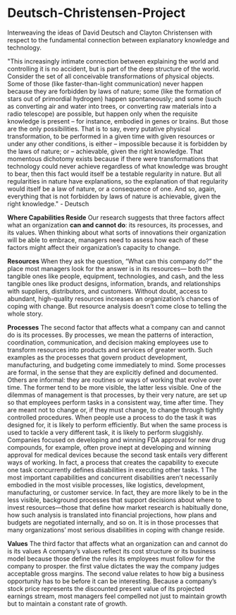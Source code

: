 # Deutsch-Christensen-Project
Interweaving the ideas of David Deutsch and Clayton Christensen with respect to the fundamental connection between explanatory knowledge and technology.


"This increasingly intimate connection between explaining the world
and controlling it is no accident, but is part of the deep structure of the
world. Consider the set of all conceivable transformations of physical
objects. Some of those (like faster-than-light communication) never
happen because they are forbidden by laws of nature; some (like the
formation of stars out of primordial hydrogen) happen spontaneously;
and some (such as converting air and water into trees, or converting
raw materials into a radio telescope) are possible, but happen only
when the requisite knowledge is present – for instance, embodied in
genes or brains. But those are the only possibilities. That is to say,
every putative physical transformation, to be performed in a given time
with given resources or under any other conditions, is either
– impossible because it is forbidden by the laws of nature; or
– achievable, given the right knowledge.
That momentous dichotomy exists because if there were
transformations that technology could never achieve regardless of
what knowledge was brought to bear, then this fact would itself be a
testable regularity in nature. But all regularities in nature have
explanations, so the explanation of that regularity would itself be a law
of nature, or a consequence of one. And so, again, everything that is
not forbidden by laws of nature is achievable, given the right
knowledge." - Deutsch

**Where Capabilities Reside**
Our research suggests that three factors affect what an
organization **can and cannot do**: its resources, its processes, and its values. 
When thinking about what sorts of innovations their
organization will be able to embrace, managers need to assess
how each of these factors might affect their organization’s
capacity to change.

**Resources**
When they ask the question,
“What can this company do?” the
place most managers look for the answer is in its resources—
both the tangible ones like people, equipment, technologies,
and cash, and the less tangible ones like product designs,
information, brands, and relationships with suppliers,
distributors, and customers. Without doubt, access to abundant,
high-quality resources increases an organization’s chances of
coping with change. But resource analysis doesn’t come close to
telling the whole story.

**Processes**
The second factor that affects what a company can and cannot
do is its processes. By processes, we mean the patterns of
interaction, coordination, communication, and decision making
employees use to transform resources into products and
services of greater worth. Such examples as the processes that
govern product development, manufacturing, and budgeting
come immediately to mind. Some processes are formal, in the
sense that they are explicitly defined and documented. Others
are informal: they are routines or ways of working that evolve
over time. The former tend to be more visible, the latter less
visible.
One of the dilemmas of management is that processes, by
their very nature, are set up so that employees perform tasks in
a consistent way, time after time. They are meant not to change
or, if they must change, to change through tightly controlled
procedures. When people use a process to do the task it was
designed for, it is likely to perform efficiently. But when the
same process is used to tackle a very different task, it is likely to
perform sluggishly.  Companies focused on developing and
winning FDA approval for new drug compounds, for example,
often prove inept at developing and winning approval for
medical devices because the second task entails very different
ways of working. In fact, a process that creates the capability to
execute one task concurrently defines disabilities in executing
other tasks.
1
The most important capabilities and concurrent disabilities
aren’t necessarily embodied in the most visible processes, like
logistics, development, manufacturing, or customer service. In
fact, they are more likely to be in the less visible, background
processes that support decisions about where to invest
resources—those that define how market research is habitually
done, how such analysis is translated into financial projections,
how plans and budgets are negotiated internally, and so on. It is
in those processes that many organizations’ most serious
disabilities in coping with change reside.

**Values**
The third factor that affects what an organization can and
cannot do is its values
A company’s values reflect its cost
structure or its business model because those define the rules its
employees must follow for the company to prosper.
the first value dictates the way
the company judges acceptable gross margins.
The second value relates to how big a business opportunity
has to be before it can be interesting. Because a company’s stock
price represents the discounted present value of its projected
earnings stream, most managers feel compelled not just to
maintain growth but to maintain a constant rate of growth.


